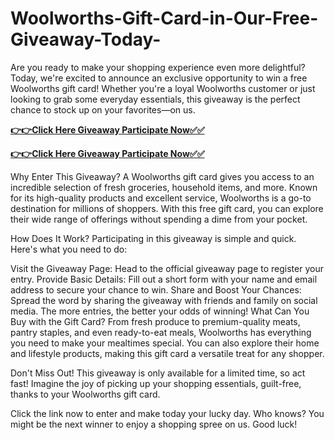 # Woolworths-Gift-Card-in-Our-Free-Giveaway-Today-

Are you ready to make your shopping experience even more delightful? Today, we're excited to announce an exclusive opportunity to win a free Woolworths gift card! Whether you're a loyal Woolworths customer or just looking to grab some everyday essentials, this giveaway is the perfect chance to stock up on your favorites—on us.

[**👉👉Click Here Giveaway Participate Now✅✅**](https://free-gift-card.raj-solution.com/958f890)

[**👉👉Click Here Giveaway Participate Now✅✅**](https://free-gift-card.raj-solution.com/958f890)

Why Enter This Giveaway?
A Woolworths gift card gives you access to an incredible selection of fresh groceries, household items, and more. Known for its high-quality products and excellent service, Woolworths is a go-to destination for millions of shoppers. With this free gift card, you can explore their wide range of offerings without spending a dime from your pocket.

How Does It Work?
Participating in this giveaway is simple and quick. Here's what you need to do:

Visit the Giveaway Page: Head to the official giveaway page to register your entry.
Provide Basic Details: Fill out a short form with your name and email address to secure your chance to win.
Share and Boost Your Chances: Spread the word by sharing the giveaway with friends and family on social media. The more entries, the better your odds of winning!
What Can You Buy with the Gift Card?
From fresh produce to premium-quality meats, pantry staples, and even ready-to-eat meals, Woolworths has everything you need to make your mealtimes special. You can also explore their home and lifestyle products, making this gift card a versatile treat for any shopper.

Don't Miss Out!
This giveaway is only available for a limited time, so act fast! Imagine the joy of picking up your shopping essentials, guilt-free, thanks to your Woolworths gift card.

Click the link now to enter and make today your lucky day. Who knows? You might be the next winner to enjoy a shopping spree on us. Good luck!
